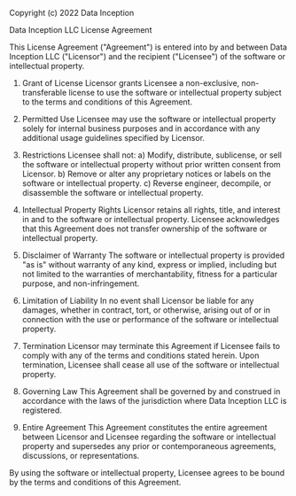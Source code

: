 
Copyright (c) 2022 Data Inception

Data Inception LLC License Agreement

This License Agreement ("Agreement") is entered into by and between Data Inception LLC ("Licensor") and the recipient ("Licensee") of the software or intellectual property.

1. Grant of License
Licensor grants Licensee a non-exclusive, non-transferable license to use the software or intellectual property subject to the terms and conditions of this Agreement.

2. Permitted Use
Licensee may use the software or intellectual property solely for internal business purposes and in accordance with any additional usage guidelines specified by Licensor.

3. Restrictions
Licensee shall not:
   a) Modify, distribute, sublicense, or sell the software or intellectual property without prior written consent from Licensor.
   b) Remove or alter any proprietary notices or labels on the software or intellectual property.
   c) Reverse engineer, decompile, or disassemble the software or intellectual property.

4. Intellectual Property Rights
Licensor retains all rights, title, and interest in and to the software or intellectual property. Licensee acknowledges that this Agreement does not transfer ownership of the software or intellectual property.

5. Disclaimer of Warranty
The software or intellectual property is provided "as is" without warranty of any kind, express or implied, including but not limited to the warranties of merchantability, fitness for a particular purpose, and non-infringement.

6. Limitation of Liability
In no event shall Licensor be liable for any damages, whether in contract, tort, or otherwise, arising out of or in connection with the use or performance of the software or intellectual property.

7. Termination
Licensor may terminate this Agreement if Licensee fails to comply with any of the terms and conditions stated herein. Upon termination, Licensee shall cease all use of the software or intellectual property.

8. Governing Law
This Agreement shall be governed by and construed in accordance with the laws of the jurisdiction where Data Inception LLC is registered.

9. Entire Agreement
This Agreement constitutes the entire agreement between Licensor and Licensee regarding the software or intellectual property and supersedes any prior or contemporaneous agreements, discussions, or representations.

By using the software or intellectual property, Licensee agrees to be bound by the terms and conditions of this Agreement.

